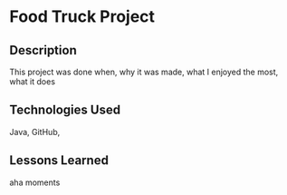 # Food Truck Project

## Description
This project was done when, why it was made, what I enjoyed the most, what it does


## Technologies Used
Java, GitHub,


## Lessons Learned
aha moments